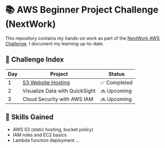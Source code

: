 # 📚 AWS Beginner Project Challenge (NextWork)

This repository contains my hands-on work as part of the [NextWork AWS Challenge](https://www.nextwork.my/aws-challenge/). I document my learning up-to-date.

## 📅 Challenge Index

| Day | Project                          | Status   |
|-----|----------------------------------|----------|
| 1   | [S3 Website Hosting](https://docs.google.com/viewer?url=https://learn.nextwork.org/compassionate_lavender_swift_breadfruit/projects/aws-host-a-website-on-s3/document.pdf) | ✅ Completed |
| 2   | Visualize Data with QuickSight              | 🔜 Upcoming |
| 3   | Cloud Security with AWS IAM | 🔜 Upcoming |

## 🧠 Skills Gained
- AWS S3 (static hosting, bucket policy)
- IAM roles and EC2 basics
- Lambda function deployment
...


